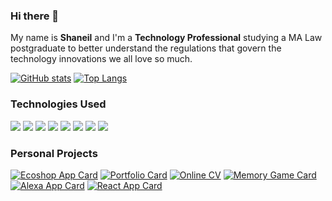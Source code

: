 ### Hi there 👋

My name is **Shaneil** and I'm a **Technology Professional** studying a MA Law postgraduate to better understand the regulations that govern the technology innovations we all love so much. 

[![GitHub stats](https://github-readme-stats.vercel.app/api?username=shclarke007&hide=contribs&count_private=true&show_icons=true&theme=dracula)](https://github.com/shclarke007/github-readme-stats)
[![Top Langs](https://github-readme-stats.vercel.app/api/top-langs/?username=shclarke007&layout=compact)]() 

### Technologies Used  
![](https://img.shields.io/badge/OS-OSX-blue) 
![](https://img.shields.io/badge/Tools-Ruby_on_Rails-red)
![](https://img.shields.io/badge/Tools-React-gold)
![](https://img.shields.io/badge/Tools-Angular-gold)
![](https://img.shields.io/badge/Tools-Vue-gold)
![](https://img.shields.io/badge/Tools-RSpec-orange)
![](https://img.shields.io/badge/Tools-Cypress-orange)
![](https://img.shields.io/badge/Tools-AWS-blueviolet)  

 

### Personal Projects
[![Ecoshop App Card](https://github-readme-stats.vercel.app/api/pin/?username=shclarke007&repo=eco_shop_api)](https://github.com/shclarke007/eco_shop_api)
[![Portfolio Card](https://github-readme-stats.vercel.app/api/pin/?username=shclarke007&repo=clarkesh)](https://github.com/shclarke007/clarkesh)
[![Online CV](https://github-readme-stats.vercel.app/api/pin/?username=shclarke007&repo=online-cv)](https://github.com/shclarke007/online-cv)
[![Memory Game Card](https://github-readme-stats.vercel.app/api/pin/?username=shclarke007&repo=memory-game-js)](https://github.com/shclarke007/memory-game-js)
[![Alexa App Card](https://github-readme-stats.vercel.app/api/pin/?username=shclarke007&repo=alexa_node_js_quiz)](https://github.com/shclarke007/alexa_node_js_quiz)
[![React App Card](https://github-readme-stats.vercel.app/api/pin/?username=shclarke007&repo=ravenous-react-app)](https://github.com/shclarke007/ravenous-react-app)





<!--
**shclarke007/shclarke007** is a ✨ _special_ ✨ repository because its `README.md` (this file) appears on your GitHub profile.

Here are some ideas to get you started:

- 🔭 I’m currently working on ...
- 🌱 I’m currently learning ...
- 👯 I’m looking to collaborate on ...
- 🤔 I’m looking for help with ...
- 💬 Ask me about ...
- 📫 How to reach me: ...
- 😄 Pronouns: ...
- ⚡ Fun fact: ...
-->
